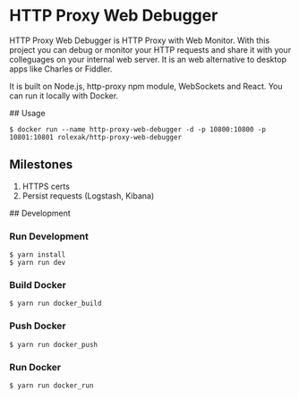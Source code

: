 # HTTP Proxy Web Debugger

HTTP Proxy Web Debugger is HTTP Proxy with Web Monitor. With this project you can debug or monitor your HTTP requests and share it with your colleguages on your internal web server. It is an web alternative to desktop apps like Charles or Fiddler.

It is built on Node.js, http-proxy npm module, WebSockets and React. You can run it locally with Docker.

## Usage
```
$ docker run --name http-proxy-web-debugger -d -p 10800:10800 -p 10801:10801 rolexak/http-proxy-web-debugger
``` 

## Milestones
1. HTTPS certs
2. Persist requests (Logstash, Kibana)

## Development

### Run Development
```
$ yarn install
$ yarn run dev
```

### Build Docker
```
$ yarn run docker_build
```

### Push Docker
```
$ yarn run docker_push
```

### Run Docker
```
$ yarn run docker_run
```